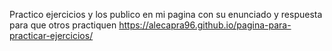 Practico ejercicios y los publico en mi pagina con su enunciado y respuesta para que otros practiquen
https://alecapra96.github.io/pagina-para-practicar-ejercicios/
